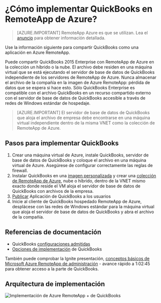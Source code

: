 <properties 
    pageTitle="Implementar QuickBooks en Azure RemoteApp | Microsoft Azure" 
    description="Obtenga información sobre cómo compartir QuickBooks con RemoteApp de Azure." 
    services="remoteapp" 
    documentationCenter="" 
    authors="ericorman" 
    manager="mbaldwin" />

<tags 
    ms.service="remoteapp" 
    ms.workload="compute" 
    ms.tgt_pltfrm="na" 
    ms.devlang="na" 
    ms.topic="article" 
    ms.date="08/15/2016" 
    ms.author="elizapo" />



# <a name="how-do-you-deploy-quickbooks-in-azure-remoteapp"></a>¿Cómo implementar QuickBooks en RemoteApp de Azure?

> [AZURE.IMPORTANT]
> RemoteApp Azure es que se utilizan. Lea el [anuncio](https://go.microsoft.com/fwlink/?linkid=821148) para obtener información detallada.

Use la información siguiente para compartir QuickBooks como una aplicación en Azure RemoteApp.


Puede compartir QuickBooks 2015 Enterprise con RemoteApp de Azure en la colección un híbrido o la nube. El archivo debe residen en una máquina virtual que se está ejecutando el servidor de base de datos de QuickBooks independiente de los servidores de RemoteApp de Azure. Nunca almacenar el archivo de la compañía en la imagen de Azure RemoteApp: pérdida de datos que se espera si hace esto. Sólo QuickBooks Enterprise es compatible con el archivo QuickBooks en un recurso compartido externo con el servidor de base de datos de QuickBooks accesible a través de redes de Windows estándar de hospedaje.   

> [AZURE.IMPORTANT] El servidor de base de datos de QuickBooks que aloja el archivo de empresa debe encontrarse en una máquina virtual independiente dentro de la misma VNET como la colección de RemoteApp de Azure.  

## <a name="steps-to-deploy-quickbooks"></a>Pasos para implementar QuickBooks

1. Crear una máquina virtual de Azure, instale QuickBooks, servidor de base de datos de QuickBooks y coloque el archivo en una máquina virtual de Azure.  Asegúrese de configurar correctamente las reglas de firewall.
2. Instalar QuickBooks en una [imagen personalizada](remoteapp-imageoptions.md) y crear una [colección de RemoteApp de Azure](remoteapp-collections.md), nube o híbrido, dentro de la VNET mismo exacto donde reside el VM aloja el servidor de base de datos de QuickBooks con archivos de la empresa. 
3.  [Publicar](remoteapp-publish.md) Aplicación de QuickBooks a los usuarios
4.  Inicie al cliente de QuickBooks hospedado RemoteApp de Azure, desplácese con las redes de Windows estándar para la máquina virtual que aloja el servidor de base de datos de QuickBooks y abra el archivo de la compañía. 

## <a name="documentation-references"></a>Referencias de documentación

- QuickBooks [configuraciones admitidas](http://enterprisesuite.intuit.com/products/enterprise-solutions/technical/#top)
- [Opciones de implementación](http://enterprisesuite.intuit.com/everythingenterprise/launchpad/new-user/) de QuickBooks

También puede comprobar la Ignite presentación, [conceptos básicos de Microsoft Azure RemoteApp de administración](https://channel9.msdn.com/Events/Ignite/2015/BRK3868) - avance rápido a 1:02:45 para obtener acceso a la parte de QuickBooks.

## <a name="deployment-architecture"></a>Arquitectura de implementación

![Implementación de Azure RemoteApp + de QuickBooks](./media/remoteapp-quickbooks/ra-quickbooks.png)